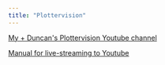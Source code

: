 ```yaml
---
title: "Plottervision"
---
```


[My + Duncan's Plottervision Youtube channel](https://www.youtube.com/@Plottervision)

[Manual for live-streaming to Youtube](projects/coding/Live-casting%20manual.md)